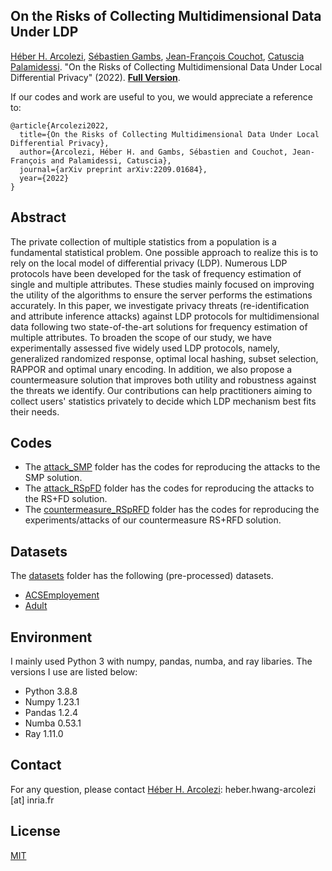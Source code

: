 ## On the Risks of Collecting Multidimensional Data Under LDP

[Héber H. Arcolezi](https://hharcolezi.github.io/), [Sébastien Gambs](https://sebastiengambs.openum.ca/), [Jean-François Couchot](https://members.femto-st.fr/jf-couchot/en), [Catuscia Palamidessi](http://www.lix.polytechnique.fr/Labo/Catuscia.Palamidessi/). "On the Risks of Collecting Multidimensional Data Under Local Differential Privacy" (2022). [**Full Version**](https://github.com/hharcolezi/risks-ldp/blob/main/2022_Full_Version_Risk_LDP_Multidimensional_Data.pdf).

If our codes and work are useful to you, we would appreciate a reference to:

```
@article{Arcolezi2022,
  title={On the Risks of Collecting Multidimensional Data Under Local Differential Privacy},
  author={Arcolezi, Héber H. and Gambs, Sébastien and Couchot, Jean-François and Palamidessi, Catuscia},
  journal={arXiv preprint arXiv:2209.01684},
  year={2022}
}
```

## Abstract
The private collection of multiple statistics from a  population is a fundamental statistical problem. One possible approach to realize this is to rely on the local model of differential privacy (LDP). Numerous LDP protocols have been developed for the task of frequency estimation of single and multiple attributes. These studies mainly focused on improving the utility of the algorithms to ensure the server performs the estimations accurately. In this paper, we investigate privacy threats (re-identification and attribute inference attacks) against LDP protocols for multidimensional data following two state-of-the-art solutions for frequency estimation of multiple attributes. To broaden the scope of our study, we have experimentally assessed five widely used LDP protocols, namely, generalized randomized response, optimal local hashing, subset selection, RAPPOR and optimal unary encoding. In addition, we also propose a countermeasure solution that improves both utility and robustness against the threats we identify. Our contributions can help practitioners aiming to collect users' statistics privately to decide which LDP mechanism best fits their needs.

## Codes
- The [attack_SMP](https://github.com/hharcolezi/risks-ldp/tree/main/attack_SMP) folder has the codes for reproducing the attacks to the SMP solution.
- The [attack_RSpFD](https://github.com/hharcolezi/risks-ldp/tree/main/attack_RSpFD) folder has the codes for reproducing the attacks to the RS+FD solution.
- The [countermeasure_RSpRFD](https://github.com/hharcolezi/risks-ldp/tree/main/countermeasure_RSpRFD) folder has the codes for reproducing the experiments/attacks of our countermeasure RS+RFD solution.

## Datasets
The [datasets](https://github.com/hharcolezi/risks-ldp/tree/main/datasets) folder has the following (pre-processed) datasets.
- [ACSEmployement](https://github.com/zykls/folktables)
- [Adult](https://archive.ics.uci.edu/ml/datasets/adult)

## Environment
I mainly used Python 3 with numpy, pandas, numba, and ray libaries. The versions I use are listed below:

- Python 3.8.8
- Numpy 1.23.1
- Pandas 1.2.4
- Numba 0.53.1
- Ray 1.11.0

## Contact
For any question, please contact [Héber H. Arcolezi](https://hharcolezi.github.io/): heber.hwang-arcolezi [at] inria.fr

## License
[MIT](https://github.com/hharcolezi/risks-ldp/blob/main/LICENSE)
